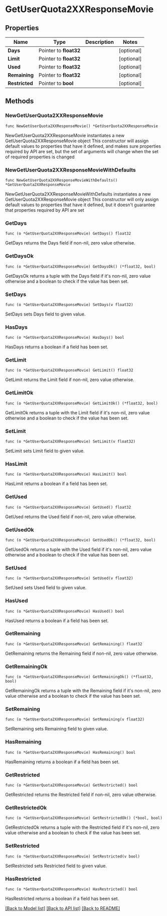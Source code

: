 # GetUserQuota2XXResponseMovie

## Properties

Name | Type | Description | Notes
------------ | ------------- | ------------- | -------------
**Days** | Pointer to **float32** |  | [optional] 
**Limit** | Pointer to **float32** |  | [optional] 
**Used** | Pointer to **float32** |  | [optional] 
**Remaining** | Pointer to **float32** |  | [optional] 
**Restricted** | Pointer to **bool** |  | [optional] 

## Methods

### NewGetUserQuota2XXResponseMovie

`func NewGetUserQuota2XXResponseMovie() *GetUserQuota2XXResponseMovie`

NewGetUserQuota2XXResponseMovie instantiates a new GetUserQuota2XXResponseMovie object
This constructor will assign default values to properties that have it defined,
and makes sure properties required by API are set, but the set of arguments
will change when the set of required properties is changed

### NewGetUserQuota2XXResponseMovieWithDefaults

`func NewGetUserQuota2XXResponseMovieWithDefaults() *GetUserQuota2XXResponseMovie`

NewGetUserQuota2XXResponseMovieWithDefaults instantiates a new GetUserQuota2XXResponseMovie object
This constructor will only assign default values to properties that have it defined,
but it doesn't guarantee that properties required by API are set

### GetDays

`func (o *GetUserQuota2XXResponseMovie) GetDays() float32`

GetDays returns the Days field if non-nil, zero value otherwise.

### GetDaysOk

`func (o *GetUserQuota2XXResponseMovie) GetDaysOk() (*float32, bool)`

GetDaysOk returns a tuple with the Days field if it's non-nil, zero value otherwise
and a boolean to check if the value has been set.

### SetDays

`func (o *GetUserQuota2XXResponseMovie) SetDays(v float32)`

SetDays sets Days field to given value.

### HasDays

`func (o *GetUserQuota2XXResponseMovie) HasDays() bool`

HasDays returns a boolean if a field has been set.

### GetLimit

`func (o *GetUserQuota2XXResponseMovie) GetLimit() float32`

GetLimit returns the Limit field if non-nil, zero value otherwise.

### GetLimitOk

`func (o *GetUserQuota2XXResponseMovie) GetLimitOk() (*float32, bool)`

GetLimitOk returns a tuple with the Limit field if it's non-nil, zero value otherwise
and a boolean to check if the value has been set.

### SetLimit

`func (o *GetUserQuota2XXResponseMovie) SetLimit(v float32)`

SetLimit sets Limit field to given value.

### HasLimit

`func (o *GetUserQuota2XXResponseMovie) HasLimit() bool`

HasLimit returns a boolean if a field has been set.

### GetUsed

`func (o *GetUserQuota2XXResponseMovie) GetUsed() float32`

GetUsed returns the Used field if non-nil, zero value otherwise.

### GetUsedOk

`func (o *GetUserQuota2XXResponseMovie) GetUsedOk() (*float32, bool)`

GetUsedOk returns a tuple with the Used field if it's non-nil, zero value otherwise
and a boolean to check if the value has been set.

### SetUsed

`func (o *GetUserQuota2XXResponseMovie) SetUsed(v float32)`

SetUsed sets Used field to given value.

### HasUsed

`func (o *GetUserQuota2XXResponseMovie) HasUsed() bool`

HasUsed returns a boolean if a field has been set.

### GetRemaining

`func (o *GetUserQuota2XXResponseMovie) GetRemaining() float32`

GetRemaining returns the Remaining field if non-nil, zero value otherwise.

### GetRemainingOk

`func (o *GetUserQuota2XXResponseMovie) GetRemainingOk() (*float32, bool)`

GetRemainingOk returns a tuple with the Remaining field if it's non-nil, zero value otherwise
and a boolean to check if the value has been set.

### SetRemaining

`func (o *GetUserQuota2XXResponseMovie) SetRemaining(v float32)`

SetRemaining sets Remaining field to given value.

### HasRemaining

`func (o *GetUserQuota2XXResponseMovie) HasRemaining() bool`

HasRemaining returns a boolean if a field has been set.

### GetRestricted

`func (o *GetUserQuota2XXResponseMovie) GetRestricted() bool`

GetRestricted returns the Restricted field if non-nil, zero value otherwise.

### GetRestrictedOk

`func (o *GetUserQuota2XXResponseMovie) GetRestrictedOk() (*bool, bool)`

GetRestrictedOk returns a tuple with the Restricted field if it's non-nil, zero value otherwise
and a boolean to check if the value has been set.

### SetRestricted

`func (o *GetUserQuota2XXResponseMovie) SetRestricted(v bool)`

SetRestricted sets Restricted field to given value.

### HasRestricted

`func (o *GetUserQuota2XXResponseMovie) HasRestricted() bool`

HasRestricted returns a boolean if a field has been set.


[[Back to Model list]](../README.md#documentation-for-models) [[Back to API list]](../README.md#documentation-for-api-endpoints) [[Back to README]](../README.md)


